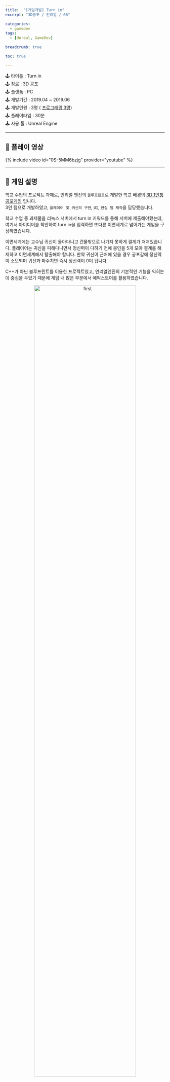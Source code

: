 ```yaml
---
title:  "[게임개발] Turn in"
excerpt: "3D공포 / 언리얼 / 06"

categories:
  - gamedev 
tags:
  - [Unreal, GameDev]

breadcrumb: true

toc: true

---
```


<div class="notice--warning" markdown=1>
🕹 타이틀 : Turn in  <br>
🕹 장르 : 3D 공포   <br>
🕹 플랫폼 : PC   <br>
🕹 개발기간 : 2019.04 ~ 2019.06   <br>
🕹 개발인원 : 3명 ( <u>프로그래밍 3명</u>)   <br>
🕹 플레이타임 : 30분  <br>
🕹 사용 툴 : Unreal Engine   <br>
 </div>
 
 ---

## 🔸 플레이 영상
{% include video id="0S-5MM6bzjg" provider="youtube" %}

---

## 🔸 게임 설명 

학교 수업의 프로젝트 과제로, 언리얼 엔진의 `블루프린트`로 개발한 학교 배경의 <u>3D 1인칭 공포게임</u> 입니다.   
3인 팀으로 개발하였고, `플레이어 및 귀신의 구현`, `UI`, `현실 맵 제작`을 담당했습니다.

학교 수업 중 과제물을 리눅스 서버에서 turn in 키워드를 통해 서버에 제출해야했는데, 여기서 아이디어를 착안하여 turn in을 입력하면 또다른 이면세계로 넘어가는 게임을 구상하였습니다. 

이면세계에는 교수님 귀신이 돌아다니고 건물밖으로 나가지 못하게 결계가 쳐져있습니다. 플레이어는 귀신을 피해다니면서 정신력이 다하기 전에 봉인을 5개 모아 결계를 해제하고 이면세계에서 탈출해야 합니다. 만약 귀신이 근처에 있을 경우 공포감에 정신력이 소모되며 귀신과 마주치면 즉시 정신력이 0이 됩니다.

C++가 아닌 블루프린트를 이용한 프로젝트였고, 언리얼엔진의 기본적인 기능을 익히는데 중심을 두었기 때문에 게임 내 많은 부분에서 에픽스토어를 활용하였습니다. 

<p align="center">
	<img src="https://user-images.githubusercontent.com/45874696/148573395-253b3019-3a2e-466f-9890-61ca0a0c1430.png" alt="first" width="80%"/><br>
<지정된 지점을 순회하고 플레이어 발견시 쫒아오는 귀신의 이동 알고리즘>

</p>


<br>

## 🔸 개발 의도
 게임의 핵심 주제는 **익숙한 공간에서의 낯선 경험**입니다. 게임의 발표 대상이 같은 학과의 학생이고 학교가 배경인 만큼 실제 학교에서 사용하던 건물과 강의실 그대로 본따 맵을 만들었습니다. 주변에 실제로 존재하는 공간에서 벌어지는 공포스런 일들이 낯선 경험을 선사할 것이라 생각했습니다. turn in이라는 게임 제목도 게임의 주요대상이 이해할 수 있고 즐거워 할 수 있는 이름으로 지었기 때문에 발표당시 반응이 좋았습니다!

<p align="center">
	<img src="https://user-images.githubusercontent.com/45874696/148563590-7dc36f71-be7e-492b-9cb5-eb9f39a9736c.png" alt="first" width="80%"/>

</p>
<br>

## 🔸 긍정적인 부분
언리얼 엔진을 처음 사용해본 것이 이 프로젝트의 가장 큰 의미였다고 생각합니다. 오래 사용해온 유니티와 비슷하면서도 달라서 헷갈리는 부분도 많았지만 **새로운 툴을 배워나가는 것은 꽤 재미있는 경험**이었습니다. C++로 개발한게 아니라서 아쉽기는 하지만, 블루프린트 였기에 빠르게 개발할 수 있었습니다.
<br>


## 🔸 아쉬웠던 부분
공포게임이었기 때문에 공포감을 조성하는게 큰 과제였는데, 조명 시스템이 의도한 분위기대로 나오질 않아서 어려움이 있었습니다. 회의를 거친 결과 아예 조명을 없애버리고 손전등으로 맵을 밝혀야 하는 방식으로 전환하였습니다.

원래 기획대로라면 현실과 이면세계를 넘나들며 진행하여야 했지만, 맵을 오가는 방식은 수많은 데이터를 동기화해야한다는 문제가 있었습니다. 시간적 여유가 없어서 넘나드는 진행을 포기하고 대부분의 퍼즐을 이면세계에 집중 배치하여 게임을 진행하게 했습니다. 

<br>  

## 🔸 스크린 샷
 

<p align="center">
	<img src="https://user-images.githubusercontent.com/45874696/67138399-6886a880-f27d-11e9-9fb6-23cb4eaad8bc.png" alt="first" width="400"/>
  <img src="https://user-images.githubusercontent.com/45874696/67138408-83591d00-f27d-11e9-9a0c-83c6d77b4b72.png" alt="second" width="400"/>
  <img src="https://user-images.githubusercontent.com/45874696/67138415-9bc93780-f27d-11e9-9019-4d9b90ff2dce.png" alt="third" width="400"/>
  <img src="https://user-images.githubusercontent.com/45874696/67138418-b4d1e880-f27d-11e9-81df-dce42ecd7d87.png" alt="fourth" width="400"/>
</p>

<small style ="color:gray;">(post-code: turn-in) </small> 
 {: .text-right}

[TOP](#){: .btn .btn--warning} 
{: .text-right}